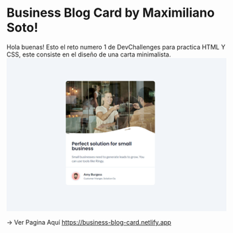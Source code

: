 # Business Blog Card by Maximiliano Soto!

Hola buenas! Esto el reto numero 1 de  DevChallenges para practica HTML Y CSS, este consiste en el diseño de una carta minimalista.
![Business-Blog-Card](./assets/preview.PNG)

-> Ver Pagina Aquí https://business-blog-card.netlify.app
